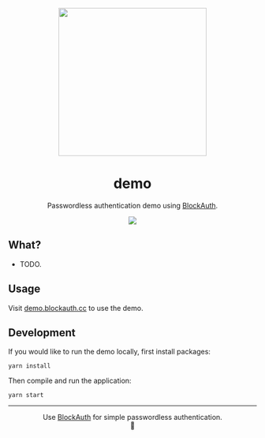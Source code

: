 <p align="center">
  <img 
    src="https://res.cloudinary.com/vidsy/image/upload/v1509658596/circle19_viaray.gif" 
    width="300px"
  >
</p>

<h1 align="center">demo</h1>

<p align="center">
  Passwordless authentication demo using <a href="https://blockauth.cc">BlockAuth</a>.
</p>

<p align="center">
  <a href="https://github.com/blockauth/demo/releases">
    <img src="https://img.shields.io/github/tag/blockauth/demo.svg?style=flat">
  </a>
</p>

## What?

- TODO.

## Usage

Visit [demo.blockauth.cc](http://demo.blockauth.cc) to use the demo.

## Development

If you would like to run the demo locally, first install packages:

```
yarn install
```

Then compile and run the application:

```
yarn start
```

---

<p align="center">
  Use <a href="https://blockauth.cc">BlockAuth</a> for simple passwordless authentication.
  <br>
  🔐
</p>